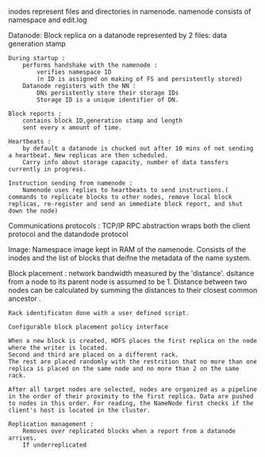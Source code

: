 inodes represent files and directories in namenode.
namenode consists of namespace and edit.log 


Datanode: 
	Block replica on a datanode represented by 2 files:
		data
		generation stamp

	During startup : 
		performs handshake with the namenode : 
		 	verifies namespace ID
		 	(n ID is assigned on making of FS and persistently stored)
		Datanode registers with the NN : 
			DNs persistently store their storage IDs 
			Storage ID is a unique identifier of DN.

	Block reports : 
		contains block ID,generation stamp and length
		sent every x amount of time.

	Heartbeats : 
		by default a datanode is chucked out after 10 mins of not sending a heartbeat. New replicas are then scheduled.
		Carry info about storage capacity, number of data tansfers currently in progress.

	Instruction sending from namenode : 
		Namenode uses replies to heartbeats to send instructions.( commands to replicate blocks to other nodes, remove local block replicas, re-register and send an immediate block report, and shut down the node)


Communications protocols : 
	TCP/IP
	RPC abstraction wraps both the client protocol and the datandode protocol

Image:
	Namespace image kept in RAM of the namenode.
	Consists of the inodes and the list of blocks that deifne the metadata of the name system.

Block placement : 
	network bandwidth measured by the 'distance'.
	dsitance from a node to its parent node is assumed to be 1.
	Distance between two nodes can be calculated by summing the distances to their closest common ancestor .

	Rack identificaton done with a user defined script.

	Configurable block placement policy interface

	When a new block is created, HDFS places the first replica on the node where the writer is located.
	Second and third are placed on a different rack.
	The rest are placed randomly with the restrition that no more than one replica is placed on the same node and no more than 2 on the same rack.

	After all target nodes are selected, nodes are organized as a pipeline in the order of their proximity to the first replica. Data are pushed to nodes in this order. For reading, the NameNode first checks if the client's host is located in the cluster.

	Replication management : 
		Removes over replicated blocks when a report from a datanode arrives.
		If underreplicated
